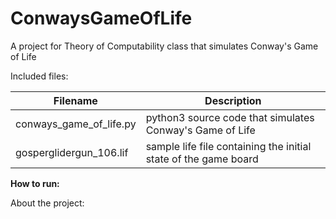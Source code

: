 # ConwaysGameOfLife
A project for Theory of Computability class that simulates Conway's Game of Life

Included files:

Filename | Description
---------|-------------
conways_game_of_life.py|python3 source code that simulates Conway's Game of Life
gosperglidergun_106.lif|sample life file containing the initial state of the game board

**How to run:**

About the project:
